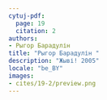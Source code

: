 ```yaml
---
cytuj-pdf:
  page: 19
  citation: 2
authors:
- Рыгор Барадулін 
title: "Рыгор Барадулін "
description: "Жыві! 2005"
locale: "be_BY"
images:
- cites/19-2/preview.png
---
```


